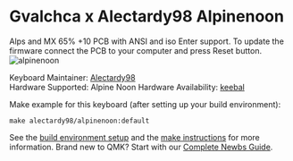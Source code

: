 # Gvalchca x Alectardy98 Alpinenoon

Alps and MX 65% +10 PCB with ANSI and iso Enter support. To update the firmware connect the PCB to your computer and press Reset button.
![alpinenoon](https://i.imgur.com/0mB5HFxh.jpeg)

Keyboard Maintainer: [Alectardy98](https://github.com/alectardy98)  
Hardware Supported: Alpine Noon
Hardware Availability: [keebal](https://keebal.com)

Make example for this keyboard (after setting up your build environment):

    make alectardy98/alpinenoon:default

See the [build environment setup](https://docs.qmk.fm/#/getting_started_build_tools) and the [make instructions](https://docs.qmk.fm/#/getting_started_make_guide) for more information. Brand new to QMK? Start with our [Complete Newbs Guide](https://docs.qmk.fm/#/newbs).
